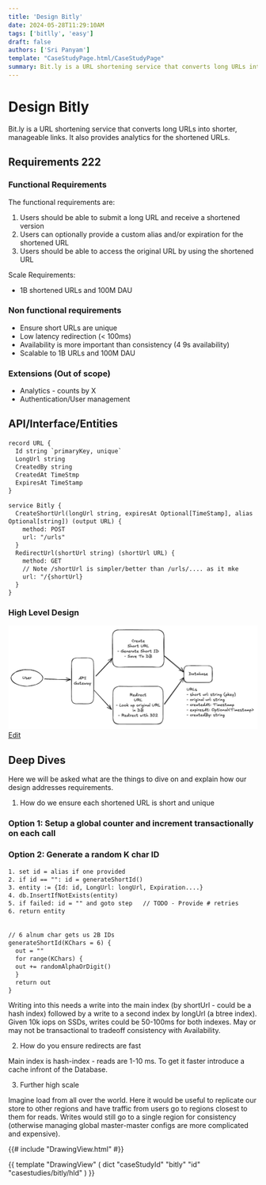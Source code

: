 ```yaml
---
title: 'Design Bitly'
date: 2024-05-28T11:29:10AM
tags: ['bitlly', 'easy']
draft: false
authors: ['Sri Panyam']
template: "CaseStudyPage.html/CaseStudyPage"
summary: Bit.ly is a URL shortening service that converts long URLs into shorter, manageable links. It also provides analytics for the shortened URLs.
---
```


# Design Bitly

Bit.ly is a URL shortening service that converts long URLs into shorter, manageable links. It also provides analytics for the shortened URLs.

<testtag></testtag>

## Requirements 222

### Functional Requirements

The functional requirements are:

1.  Users should be able to submit a long URL and receive a shortened version
2.  Users can optionally provide a custom alias and/or expiration for the shortened URL
3.  Users should be able to access the original URL by using the shortened URL

Scale Requirements:

* 1B shortened URLs and 100M DAU

### Non functional requirements

* Ensure short URLs are unique
* Low latency redirection (< 100ms)
* Availability is more important than consistency (4 9s availability)
* Scalable to 1B URLs and 100M DAU

### Extensions (Out of scope)

* Analytics - counts by X
* Authentication/User management

## API/Interface/Entities

```
record URL {
  Id string `primaryKey, unique`
  LongUrl string    
  CreatedBy string
  CreatedAt TimeStmp
  ExpiresAt TimeStamp
}
```

```
service Bitly {
  CreateShortUrl(longUrl string, expiresAt Optional[TimeStamp], alias Optional[string]) (output URL) {
    method: POST
    url: "/urls"
  }
  RedirectUrl(shortUrl string) (shortUrl URL) { 
    method: GET
    // Note /shortUrl is simpler/better than /urls/.... as it mke
    url: "/{shortUrl}
  }
}
```

### High Level Design

![alt High Level Design](./hld.png "High Level Design")
<a href="https://excalidraw.com/#json=sHhxf0boLbIl4vQaMOUwG,wpN0an9rUA1i9H_4Csd2CA" target="_blank">Edit</a>


## Deep Dives

Here we will be asked what are the things to dive on and explain how our design addresses requirements.

1. How do we ensure each shortened URL is short and unique

### Option 1: Setup a global counter and increment transactionally on each call

### Option 2: Generate a random K char ID

```
1. set id = alias if one provided
2. if id == "": id = generateShortId()
3. entity := {Id: id, LongUrl: longUrl, Expiration....}
4. db.InsertIfNotExists(entity)
5. if failed: id = "" and goto step   // TODO - Provide # retries
6. return entity


// 6 alnum char gets us 2B IDs
generateShortId(KChars = 6) {
  out = ""
  for range(KChars) {
  out += randomAlphaOrDigit()
  }
  return out
}
```

Writing into this needs a write into the main index (by shortUrl - could be a hash index) followed by a write to a second index by longUrl (a btree index).
Given 10k iops on SSDs, writes could be 50-100ms for both indexes.   May or may not be transactional to tradeoff consistency with Availability.

2. How do you ensure redirects are fast

Main index is hash-index - reads are 1-10 ms.   To get it faster introduce a cache infront of the Database.

3. Further high scale

Imagine load from all over the world.   Here it would be useful to replicate our store to other regions and have traffic from users go to regions closest to them for reads.  Writes would still go to a single region for consistency (otherwise managing global master-master configs are more complicated and expensive).

{{# include "DrawingView.html" #}}

{{ template "DrawingView" ( dict "caseStudyId" "bitly" "id" "casestudies/bitly/hld" ) }}

